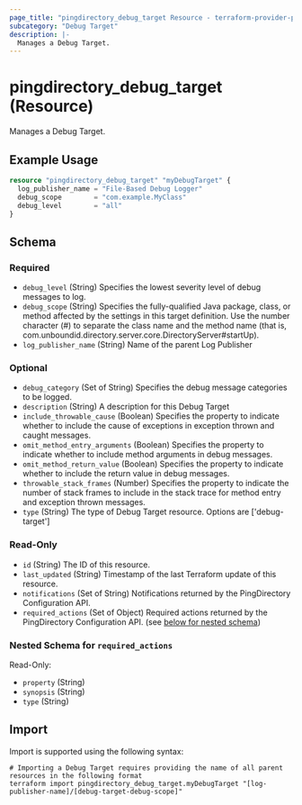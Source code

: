 ```yaml
---
page_title: "pingdirectory_debug_target Resource - terraform-provider-pingdirectory"
subcategory: "Debug Target"
description: |-
  Manages a Debug Target.
---
```


# pingdirectory_debug_target (Resource)

Manages a Debug Target.

## Example Usage

```terraform
resource "pingdirectory_debug_target" "myDebugTarget" {
  log_publisher_name = "File-Based Debug Logger"
  debug_scope        = "com.example.MyClass"
  debug_level        = "all"
}
```

<!-- schema generated by tfplugindocs -->
## Schema

### Required

- `debug_level` (String) Specifies the lowest severity level of debug messages to log.
- `debug_scope` (String) Specifies the fully-qualified Java package, class, or method affected by the settings in this target definition. Use the number character (#) to separate the class name and the method name (that is, com.unboundid.directory.server.core.DirectoryServer#startUp).
- `log_publisher_name` (String) Name of the parent Log Publisher

### Optional

- `debug_category` (Set of String) Specifies the debug message categories to be logged.
- `description` (String) A description for this Debug Target
- `include_throwable_cause` (Boolean) Specifies the property to indicate whether to include the cause of exceptions in exception thrown and caught messages.
- `omit_method_entry_arguments` (Boolean) Specifies the property to indicate whether to include method arguments in debug messages.
- `omit_method_return_value` (Boolean) Specifies the property to indicate whether to include the return value in debug messages.
- `throwable_stack_frames` (Number) Specifies the property to indicate the number of stack frames to include in the stack trace for method entry and exception thrown messages.
- `type` (String) The type of Debug Target resource. Options are ['debug-target']

### Read-Only

- `id` (String) The ID of this resource.
- `last_updated` (String) Timestamp of the last Terraform update of this resource.
- `notifications` (Set of String) Notifications returned by the PingDirectory Configuration API.
- `required_actions` (Set of Object) Required actions returned by the PingDirectory Configuration API. (see [below for nested schema](#nestedatt--required_actions))

<a id="nestedatt--required_actions"></a>
### Nested Schema for `required_actions`

Read-Only:

- `property` (String)
- `synopsis` (String)
- `type` (String)

## Import

Import is supported using the following syntax:

```shell
# Importing a Debug Target requires providing the name of all parent resources in the following format
terraform import pingdirectory_debug_target.myDebugTarget "[log-publisher-name]/[debug-target-debug-scope]"
```

